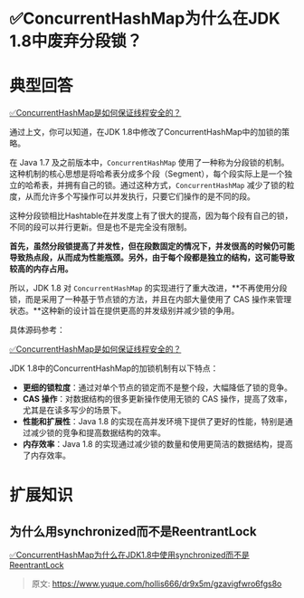 # ✅ConcurrentHashMap为什么在JDK 1.8中废弃分段锁？


# 典型回答

[✅ConcurrentHashMap是如何保证线程安全的？](https://www.yuque.com/hollis666/dr9x5m/seuqd9oynk2enp9t?view=doc_embed)

通过上文，你可以知道，在JDK 1.8中修改了ConcurrentHashMap中的加锁的策略。

在 Java 1.7 及之前版本中，`ConcurrentHashMap` 使用了一种称为分段锁的机制。这种机制的核心思想是将哈希表分成多个段（Segment），每个段实际上是一个独立的哈希表，并拥有自己的锁。通过这种方式，`ConcurrentHashMap` 减少了锁的粒度，从而允许多个写操作可以并发执行，只要它们操作的是不同的段。

这种分段锁相比Hashtable在并发度上有了很大的提高，因为每个段有自己的锁，不同的段可以并行更新。但是也不是完全没有限制。

**首先，虽然分段锁提高了并发性，但在段数固定的情况下，并发很高的时候仍可能导致热点段，从而成为性能瓶颈。另外，由于每个段都是独立的结构，这可能导致较高的内存占用。**

所以，JDK 1.8 对 `ConcurrentHashMap` 的实现进行了重大改进，**不再使用分段锁，而是采用了一种基于节点锁的方法，并且在内部大量使用了 CAS 操作来管理状态。**这种新的设计旨在提供更高的并发级别并减少锁的争用。

具体源码参考：

[✅ConcurrentHashMap是如何保证线程安全的？](https://www.yuque.com/hollis666/dr9x5m/seuqd9oynk2enp9t?view=doc_embed)


JDK 1.8中的ConcurrentHashMap的加锁机制有以下特点：

- **更细的锁粒度**：通过对单个节点的锁定而不是整个段，大幅降低了锁的竞争。
- **CAS 操作**：对数据结构的很多更新操作使用无锁的 CAS 操作，提高了效率，尤其是在读多写少的场景下。
- **性能和扩展性**：Java 1.8 的实现在高并发环境下提供了更好的性能，特别是通过减少锁的竞争和提高数据结构的效率。
- **内存效率**：Java 1.8 的实现通过减少锁的数量和使用更简洁的数据结构，提高了内存效率。



# 扩展知识


## 为什么用synchronized而不是ReentrantLock

[✅ConcurrentHashMap为什么在JDK1.8中使用synchronized而不是ReentrantLock](https://www.yuque.com/hollis666/dr9x5m/zfcsv292hkbiclzu?view=doc_embed)


> 原文: <https://www.yuque.com/hollis666/dr9x5m/gzavigfwro6fgs8o>